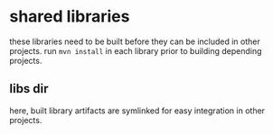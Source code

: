 # shared libraries

these libraries need to be built before they can be included in other projects.
run `mvn install` in each library prior to building depending projects.

## libs dir
here, built library artifacts are symlinked for easy integration in other projects.
